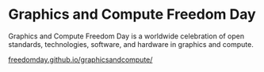 # Graphics and Compute Freedom Day

Graphics and Compute Freedom Day is a worldwide celebration of open standards, technologies, software, and hardware in graphics and compute.

[freedomday.github.io/graphicsandcompute/](https://freedomday.github.io/graphicsandcompute/)
